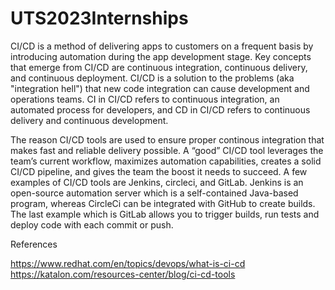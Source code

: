 # UTS2023Internships
CI/CD is a method of delivering apps to customers on a frequent basis by introducing automation during the app development stage. Key concepts that emerge from CI/CD are continuous integration, continuous delivery, and continuous deployment. CI/CD is a solution to the problems (aka "integration hell") that new code integration can cause development and operations teams.
CI in CI/CD refers to continuous integration, an automated process for developers, and CD in CI/CD refers to continuous delivery and continuous development.

The reason CI/CD tools are used to ensure proper continous integration that makes fast and reliable delivery possible. A “good” CI/CD tool leverages the team’s current workflow, maximizes automation capabilities, creates a solid CI/CD pipeline, and gives the team the boost it needs to succeed. A few examples of CI/CD tools are Jenkins, circleci, and GitLab. 
Jenkins is an open-source automation server which is a self-contained Java-based program, whereas CircleCi can be integrated with GitHub to create builds. The last example which is GitLab allows you to trigger builds, run tests and deploy code with each commit or push. 

References

https://www.redhat.com/en/topics/devops/what-is-ci-cd
https://katalon.com/resources-center/blog/ci-cd-tools

